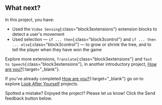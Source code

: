 ## What next?

In this project, you have:
+ Used the `Video Sensing`{:class="block3extensions"} extension blocks to detect a user's movement
+ Used selection — `if ... then`{:class="block3control"} and `if ... then ... else`{:class="block3control"} — to grow or shrink the tree, and to tell the player when they have won the game

Explore more extensions, `Translate`{:class="block3extensions"} and `Text to Speech`{:class="block3extensions"}, in another introductory project, [How are you?](https://projects.raspberrypi.org/en/projects/how-are-you){:target="_blank"}.

If you've already completed [How are you?](https://projects.raspberrypi.org/en/projects/how-are-you){:target="_blank"} go on to explore [Look After Yourself](https://projects.raspberrypi.org/en/pathways/look-after-yourself) projects.

Spotted a mistake? Enjoyed the project? Please let us know! Click the Send feedback button below.



